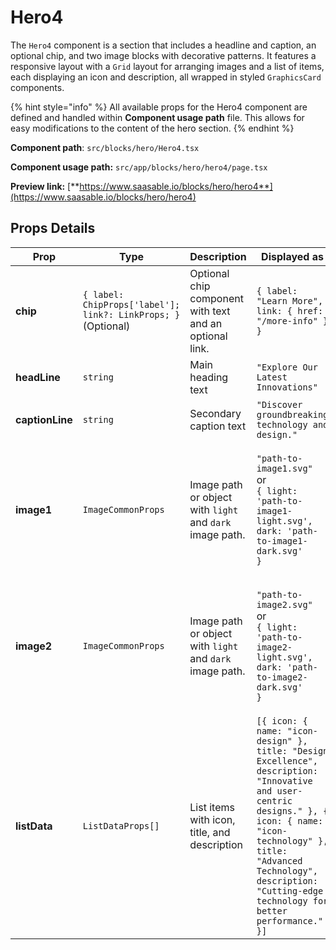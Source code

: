# Hero4

The `Hero4` component is a section that includes a headline and caption, an optional chip, and two image blocks with decorative patterns. It features a responsive layout with a `Grid` layout for arranging images and a list of items, each displaying an icon and description, all wrapped in styled `GraphicsCard` components.

{% hint style="info" %}
All available props for the Hero4 component are defined and handled within **Component usage path** file. This allows for easy modifications to the content of the hero section.
{% endhint %}

**Component path**: `src/blocks/hero/Hero4.tsx`

**Component usage path:**  `src/app/blocks/hero/hero4/page.tsx`

**Preview link:** [**https://www.saasable.io/blocks/hero/hero4**](https://www.saasable.io/blocks/hero/hero4)

## Props Details

| Prop            | Type                                                          | Description                                              | Displayed as                                                                                                                                                                                                                                                |
| --------------- | ------------------------------------------------------------- | -------------------------------------------------------- | ----------------------------------------------------------------------------------------------------------------------------------------------------------------------------------------------------------------------------------------------------------- |
| **chip**        | `{ label: ChipProps['label']; link?: LinkProps; }` (Optional) | Optional chip component with text and an optional link.  | `{ label: "Learn More", link: { href: "/more-info" } }`                                                                                                                                                                                                     |
| **headLine**    | `string`                                                      | Main heading text                                        | `"Explore Our Latest Innovations"`                                                                                                                                                                                                                          |
| **captionLine** | `string`                                                      | Secondary caption text                                   | `"Discover groundbreaking technology and design."`                                                                                                                                                                                                          |
| **image1**      | `ImageCommonProps`                                            | Image path or object with `light` and `dark` image path. | <p><code>"path-to-image1.svg"</code><br> or <br><code>{ light: 'path-to-image1-light.svg', dark: 'path-to-image1-dark.svg' }</code></p>                                                                                                                     |
| **image2**      | `ImageCommonProps`                                            | Image path or object with `light` and `dark` image path. | <p><code>"path-to-image2.svg"</code><br> or <br><code>{ light: 'path-to-image2-light.svg', dark: 'path-to-image2-dark.svg' }</code></p>                                                                                                                     |
| **listData**    | `ListDataProps[]`                                             | List items with icon, title, and description             | `[{ icon: { name: "icon-design" }, title: "Design Excellence", description: "Innovative and user-centric designs." }, { icon: { name: "icon-technology" }, title: "Advanced Technology", description: "Cutting-edge technology for better performance." }]` |
